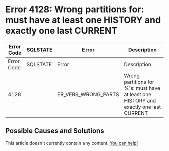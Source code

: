 
# Error 4128: Wrong partitions for: must have at least one HISTORY and exactly one last CURRENT


| Error Code | SQLSTATE | Error | Description |
| --- | --- | --- | --- |
| Error Code | SQLSTATE | Error | Description |
| 4128 |  | ER_VERS_WRONG_PARTS | Wrong partitions for %`s: must have at least one HISTORY and exactly one last CURRENT |




## Possible Causes and Solutions


This article doesn't currently contain any content. [You can help!](/en/writing-and-editing-knowledge-base-articles/)

